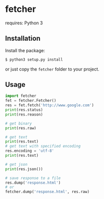 fetcher
===
requires: Python 3

Installation
---
Install the package:
``` sh
$ python3 setup.py install
```
or just copy the `fetcher` folder to your project.

Usage
---
``` python
import fetcher
fet = fetcher.Fetcher()
res = fet.fetch('http://www.google.com')
print(res.status)
print(res.reason)

# get binary
print(res.raw)

# get text
print(res.text)
# get text with specified encoding
res.encoding = 'utf-8'
print(res.text)

# get json
print(res.json())

# save response to a file
res.dump('response.html')
# or
fetcher.dump('response.html', res.raw)
```
